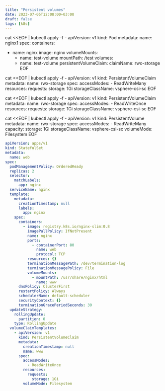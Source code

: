 ```yaml
---
title: "Persistent volumes"
date: 2023-07-05T12:08:00+03:00
draft: false
tags: [k8s]
---
```

cat <<EOF | kubectl apply -f -
apiVersion: v1
kind: Pod
metadata:
  name: nginx1
spec:
  containers:
  - name: nginx
    image: nginx
    volumeMounts:
    - name: test-volume
      mountPath: /test
  volumes:
    - name: test-volume
      persistentVolumeClaim:
        claimName: rwo-storage
EOF

cat <<EOF | kubectl apply -f -
apiVersion: v1
kind: PersistentVolumeClaim
metadata:
  name: rwx-storage
spec:
  accessModes:
    - ReadWriteMany
  resources:
    requests:
      storage: 1Gi
  storageClassName: vsphere-csi-sc
EOF

cat <<EOF | kubectl apply -f -
apiVersion: v1
kind: PersistentVolumeClaim
metadata:
  name: rwo-storage
spec:
  accessModes:
    - ReadWriteOnce
  resources:
    requests:
      storage: 1Gi
  storageClassName: vsphere-csi-sc
EOF

cat <<EOF | kubectl apply -f -
apiVersion: v1
kind: PersistentVolume
metadata:
  name: rwx-storage
spec:
  accessModes:
    - ReadWriteMany
  capacity:
    storage: 1Gi
  storageClassName: vsphere-csi-sc
  volumeMode: Filesystem
EOF

```yml
apiVersion: apps/v1
kind: StatefulSet
metadata:
  name: web
spec:
  podManagementPolicy: OrderedReady
  replicas: 2
  selector:
    matchLabels:
      app: nginx
  serviceName: nginx
  template:
    metadata:
      creationTimestamp: null
      labels:
        app: nginx
    spec:
      containers:
        - image: registry.k8s.io/nginx-slim:0.8
          imagePullPolicy: IfNotPresent
          name: nginx
          ports:
            - containerPort: 80
              name: web
              protocol: TCP
          resources: {}
          terminationMessagePath: /dev/termination-log
          terminationMessagePolicy: File
          volumeMounts:
            - mountPath: /usr/share/nginx/html
              name: www
      dnsPolicy: ClusterFirst
      restartPolicy: Always
      schedulerName: default-scheduler
      securityContext: {}
      terminationGracePeriodSeconds: 30
  updateStrategy:
    rollingUpdate:
      partition: 0
    type: RollingUpdate
  volumeClaimTemplates:
    - apiVersion: v1
      kind: PersistentVolumeClaim
      metadata:
        creationTimestamp: null
        name: www
      spec:
        accessModes:
          - ReadWriteOnce
        resources:
          requests:
            storage: 1Gi
        volumeMode: Filesystem
```
